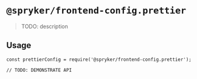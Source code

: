 # `@spryker/frontend-config.prettier`

> TODO: description

## Usage

```
const prettierConfig = require('@spryker/frontend-config.prettier');

// TODO: DEMONSTRATE API
```

